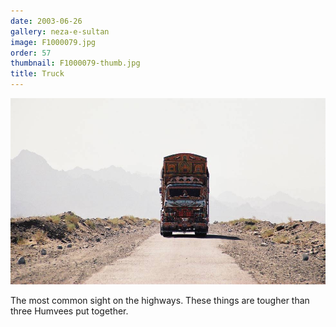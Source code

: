 ```yaml
---
date: 2003-06-26
gallery: neza-e-sultan
image: F1000079.jpg
order: 57
thumbnail: F1000079-thumb.jpg
title: Truck
---
```


![Truck](./F1000079.jpg)

The most common sight on the highways. These things are tougher than three Humvees put together.